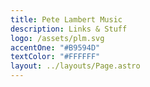```yaml
---
title: Pete Lambert Music
description: Links & Stuff
logo: /assets/plm.svg
accentOne: "#B9594D"
textColor: "#FFFFFF"
layout: ../layouts/Page.astro
---
```


